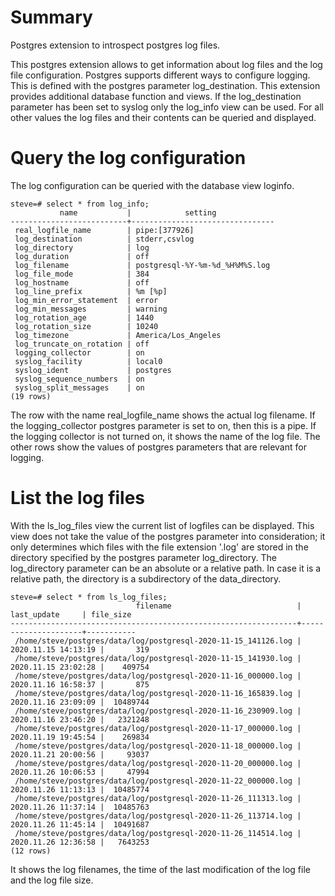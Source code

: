 # Summary
Postgres extension to introspect postgres log files.

This postgres extension allows to get information about log files and the log file configuration. Postgres supports different ways to configure logging. This is defined with the postgres parameter log_destination. This extension provides additional database function and views. If the log_destination parameter has been set to syslog only the log_info view can be used. For all other values the log files and their contents can be queried and displayed.

# Query the log configuration
The log configuration can be queried with the database view loginfo.

```
steve=# select * from log_info;
           name           |            setting             
--------------------------+--------------------------------
 real_logfile_name        | pipe:[377926]
 log_destination          | stderr,csvlog
 log_directory            | log
 log_duration             | off
 log_filename             | postgresql-%Y-%m-%d_%H%M%S.log
 log_file_mode            | 384
 log_hostname             | off
 log_line_prefix          | %m [%p] 
 log_min_error_statement  | error
 log_min_messages         | warning
 log_rotation_age         | 1440
 log_rotation_size        | 10240
 log_timezone             | America/Los_Angeles
 log_truncate_on_rotation | off
 logging_collector        | on
 syslog_facility          | local0
 syslog_ident             | postgres
 syslog_sequence_numbers  | on
 syslog_split_messages    | on
(19 rows)
```

The row with the name real_logfile_name shows the actual log filename. If the logging_collector postgres parameter is set to on, then this is a pipe. If the logging collector is not turned on, it shows the name of the log file. The other rows show the values of postgres parameters that are relevant for logging.

# List the log files
With the ls_log_files view the current list of logfiles can be displayed. This view does not take the value of the postgres parameter into consideration; it only determines which files with the file extension '.log' are stored in the directory specified by the postgres parameter log_directory. The log_directory parameter can be an absolute or a relative path. In case it is a relative path, the directory is a subdirectory of the data_directory.

```
steve=# select * from ls_log_files;
                            filename                            |     last_update     | file_size 
----------------------------------------------------------------+---------------------+-----------
 /home/steve/postgres/data/log/postgresql-2020-11-15_141126.log | 2020.11.15 14:13:19 |       319
 /home/steve/postgres/data/log/postgresql-2020-11-15_141930.log | 2020.11.15 23:02:28 |    409754
 /home/steve/postgres/data/log/postgresql-2020-11-16_000000.log | 2020.11.16 16:58:37 |       875
 /home/steve/postgres/data/log/postgresql-2020-11-16_165839.log | 2020.11.16 23:09:09 |  10489744
 /home/steve/postgres/data/log/postgresql-2020-11-16_230909.log | 2020.11.16 23:46:20 |   2321248
 /home/steve/postgres/data/log/postgresql-2020-11-17_000000.log | 2020.11.19 19:45:54 |    269834
 /home/steve/postgres/data/log/postgresql-2020-11-18_000000.log | 2020.11.21 20:00:56 |     93037
 /home/steve/postgres/data/log/postgresql-2020-11-20_000000.log | 2020.11.26 10:06:53 |     47994
 /home/steve/postgres/data/log/postgresql-2020-11-22_000000.log | 2020.11.26 11:13:13 |  10485774
 /home/steve/postgres/data/log/postgresql-2020-11-26_111313.log | 2020.11.26 11:37:14 |  10485763
 /home/steve/postgres/data/log/postgresql-2020-11-26_113714.log | 2020.11.26 11:45:14 |  10491687
 /home/steve/postgres/data/log/postgresql-2020-11-26_114514.log | 2020.11.26 12:36:58 |   7643253
(12 rows)
```
It shows the log filenames, the time of the last modification of the log file and the log file size.
